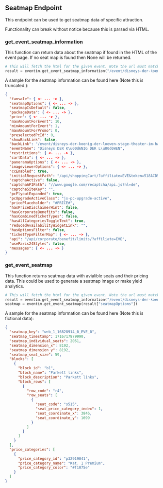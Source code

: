 ## Seatmap Endpoint

This endpoint can be used to get seatmap data of specific attraction.

Functionality can break without notice because this is parsed via HTML.

### get_event_seatmap_information

This function can return data about the seatmap if found in the HTML of the event page. If no seat map is found then None will be returned.

```python
# This will fetch the html for the given event. Note the url must match the structure in the example!
result = eventim.get_event_seatmap_information("/event/disneys-der-koenig-der-loewen-stage-theater-im-hafen-hamburg-18500464/")
```

A sample for the seatmap information can be found here (Note this is truncated.):

```json
{
  "fansale": { <- ... -> },
  "seatmapOptions": { <- ... -> },
  "seatmapIsDefault": false,
  "packageData": { <- ... -> },
  "price": { <- ... -> },
  "maxAmountForEvent": 10,
  "minAmountForEvent": 1,
  "maxAmountForPromo": 0,
  "preselectedPcId": 0,
  "showBackLink": false,
  "backLink": "/event/disneys-der-koenig-der-loewen-stage-theater-im-hafen-hamburg-16828914/",
  "eventName": "Disneys DER K\u00d6NIG DER L\u00d6WEN",
  "restrictions": { <- ... -> },
  "cartData": { <- ... -> },
  "panoramaOptions": { <- ... -> },
  "imageviewerOptions": { <- ... -> },
  "ccEnabled": true,
  "initialRequestPath": "/api/shoppingCart/?affiliate=EVE&token=518ACD577869FB764ED195DF569D347C",
  "captchaActive": false,
  "captchaAPIPath": "//www.google.com/recaptcha/api.js?hl=de",
  "captchaSiteKey": "",
  "pcFlyoutExpanded": true,
  "pcUpgradeActiveClass": "js-pc-upgrade-active",
  "pricePlaceholder": "#PRICE#",
  "hasPriceDisclaimerHint": false,
  "hasCorporateBenefits": false,
  "hasCombinedTicketTypes": false,
  "hasAllCategoriesToggleText": true,
  "reducedAvailabilityWidgetLink": "",
  "hasOptionsFilter": false,
  "ticketTypeFilterMap": { <- ... -> },
  "api": "/api/corporate/benefit/limits/?affiliate=EVE",
  "useParis24Styles": false,
  "messages": { <- ... -> }
}
```

### get_event_seatmap

This function returns seatmap data with avialible seats and their pricing data. This could be used to generate a seatmap image or make yield analytics.

```python
# This will fetch the html for the given event. Note the url must match the structure in the example!
result = eventim.get_event_seatmap_information("/event/disneys-der-koenig-der-loewen-stage-theater-im-hafen-hamburg-18500464/")
seatmap = eventim.get_event_seatmap(result["seatmapOptions"])
```

A sample for the seatmap information can be found here (Note this is fictional data):

```json
{
  "seatmap_key": "web_1_16828914_0_EVE_0",
  "seatmap_timestamp": 1716717879990,
  "seatmap_individual_seats": 2051,
  "seatmap_dimension_x": 8192,
  "seatmap_dimension_y": 8192,
  "seatmap_seat_size": 59,
  "blocks": [
    {
      "block_id": "b1",
      "block_name": "Parkett links",
      "block_description": "Parkett links",
      "block_rows": [
        {
          "row_code": "r4",
          "row_seats": [
            {
              "seat_code": "s515",
              "seat_price_category_index": 1,
              "seat_coordinate_x": 3846,
              "seat_coordinate_y": 1699
            }
          ]
        }
      ]
    }
  ],
  "price_categories": [
    {
      "price_category_id": "p32919041",
      "price_category_name": "Kat. 1 Premium",
      "price_category_color": "#f1075e"
    }
  ]
}
```
